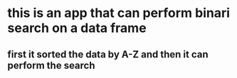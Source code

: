 # this is an app that can perform binari search on a data frame
## first it sorted the data by A-Z and then it can perform the search